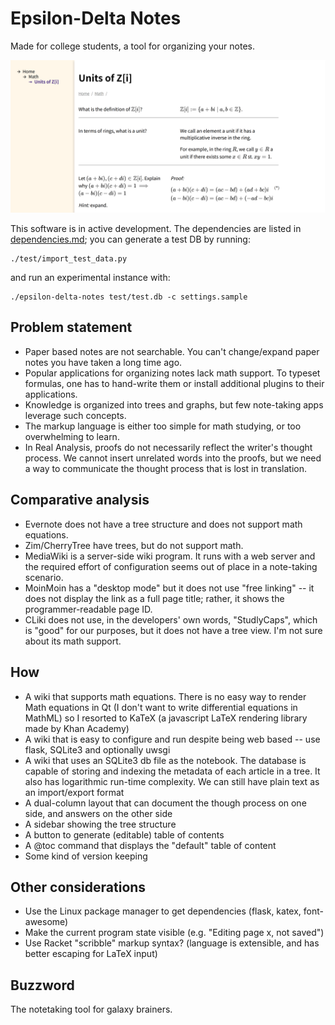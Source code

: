 # Epsilon-Delta Notes

Made for college students, a tool for organizing your notes.

![preview](readme_pics/zi.png)

This software is in active development. The dependencies are listed in [dependencies.md](dependencies.md); you can generate a test DB by running:

```
./test/import_test_data.py
```

and run an experimental instance with:

```
./epsilon-delta-notes test/test.db -c settings.sample
```

## Problem statement

- Paper based notes are not searchable. You can't change/expand paper notes you have taken a long time ago.
- Popular applications for organizing notes lack math support. To typeset formulas, one has to hand-write them or install additional plugins to their applications.
- Knowledge is organized into trees and graphs, but few note-taking apps leverage such concepts.
- The markup language is either too simple for math studying, or too overwhelming to learn.
- In Real Analysis, proofs do not necessarily reflect the writer's thought process. We cannot insert unrelated words into the proofs, but we need a way to communicate the thought process that is lost in translation.

## Comparative analysis

- Evernote does not have a tree structure and does not support math equations.
- Zim/CherryTree have trees, but do not support math.
- MediaWiki is a server-side wiki program. It runs with a web server and the required effort of configuration seems out of place in a note-taking scenario.
- MoinMoin has a "desktop mode" but it does not use "free linking" -- it does not display the link as a full page title; rather, it shows the programmer-readable page ID.
- CLiki does not use, in the developers' own words, "StudlyCaps", which is "good" for our purposes, but it does not have a tree view. I'm not sure about its math support.

## How

- A wiki that supports math equations. There is no easy way to render Math equations in Qt (I don't want to write differential equations in MathML) so I resorted to KaTeX (a javascript LaTeX rendering library made by Khan Academy)
- A wiki that is easy to configure and run despite being web based -- use flask, SQLite3 and optionally uwsgi
- A wiki that uses an SQLite3 db file as the notebook. The database is capable of storing and indexing the metadata of each article in a tree. It also has logarithmic run-time complexity. We can still have plain text as an import/export format
- A dual-column layout that can document the though process on one side, and answers on the other side
- A sidebar showing the tree structure
- A button to generate (editable) table of contents
- A @toc command that displays the "default" table of content
- Some kind of version keeping

## Other considerations

- Use the Linux package manager to get dependencies (flask, katex, font-awesome)
- Make the current program state visible (e.g. "Editing page x, not saved")
- Use Racket "scribble" markup syntax? (language is extensible, and has better escaping for LaTeX input)

## Buzzword

The notetaking tool for galaxy brainers.
